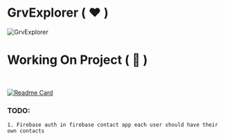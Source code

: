 # GrvExplorer ( ❤️ )

![GrvExplorer](https://github-readme-stats.vercel.app/api?username=GrvExplorer&show_icons=true&theme=synthwave)  
<!-- radical  -->

<!-- when dark theme or light theme  -->
<!-- <picture>
  <source
    srcset="https://github-readme-stats.vercel.app/api?username=GrvExplorer&show_icons=true&theme=dark"
    media="(prefers-color-scheme: dark)"
  />
  <source
    srcset="https://github-readme-stats.vercel.app/api?username=GrvExplorer&show_icons=true&theme=light"
    media="(prefers-color-scheme: light), (prefers-color-scheme: no-preference)"
  />
  <img src="https://github-readme-stats.vercel.app/api?username=GrvExplorer&show_icons=true&title_color=ff0000" />
</picture> -->

# Working On Project ( 🧐 )
<br>

[![Readme Card](https://github-readme-stats.vercel.app/api/pin/?username=GrvExplorer&repo=5_React_Hard_Project)](https://github.com/GrvExplorer/5_React_Hard_Project)

### TODO: 
    1. Firebase auth in firebase contact app each user should have their own contacts   
      
  